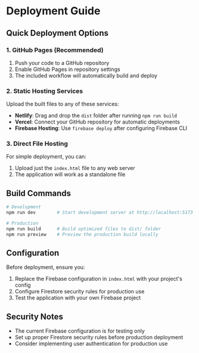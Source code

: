 # Deployment Guide

## Quick Deployment Options

### 1. GitHub Pages (Recommended)
1. Push your code to a GitHub repository
2. Enable GitHub Pages in repository settings
3. The included workflow will automatically build and deploy

### 2. Static Hosting Services
Upload the built files to any of these services:
- **Netlify**: Drag and drop the `dist` folder after running `npm run build`
- **Vercel**: Connect your GitHub repository for automatic deployments
- **Firebase Hosting**: Use `firebase deploy` after configuring Firebase CLI

### 3. Direct File Hosting
For simple deployment, you can:
1. Upload just the `index.html` file to any web server
2. The application will work as a standalone file

## Build Commands

```bash
# Development
npm run dev        # Start development server at http://localhost:5173

# Production
npm run build      # Build optimized files to dist/ folder
npm run preview    # Preview the production build locally
```

## Configuration

Before deployment, ensure you:
1. Replace the Firebase configuration in `index.html` with your project's config
2. Configure Firestore security rules for production use
3. Test the application with your own Firebase project

## Security Notes

- The current Firebase configuration is for testing only
- Set up proper Firestore security rules before production deployment
- Consider implementing user authentication for production use